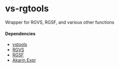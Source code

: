# vs-rgtools

Wrapper for RGVS, RGSF, and various other functions

#### Dependencies

- [vstools](https://github.com/Setsugennoao/vstools/)
- [RGVS](https://github.com/vapoursynth/vs-removegrain)
- [RGSF](https://github.com/IFeelBloated/RGSF)
- [Akarin Expr](https://github.com/AkarinVS/vapoursynth-plugin)
